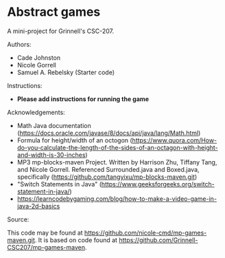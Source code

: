 # Abstract games

A mini-project for Grinnell's CSC-207.

Authors:

* Cade Johnston
* Nicole Gorrell
* Samuel A. Rebelsky (Starter code)

Instructions:

* **Please add instructions for running the game**

Acknowledgements:

- Math Java documentation (https://docs.oracle.com/javase/8/docs/api/java/lang/Math.html)
- Formula for height/width of an octogon (https://www.quora.com/How-do-you-calculate-the-length-of-the-sides-of-an-octagon-with-height-and-width-is-30-inches)
- MP3 mp-blocks-maven Project. Written by Harrison Zhu, Tiffany Tang, and Nicole Gorrell. Referenced Surrounded.java and Boxed.java, specifically (https://github.com/tangyixu/mp-blocks-maven.git) 
- "Switch Statements in Java" (https://www.geeksforgeeks.org/switch-statement-in-java/)
- https://learncodebygaming.com/blog/how-to-make-a-video-game-in-java-2d-basics 

Source:

This code may be found at <https://github.com/nicole-cmd/mp-games-maven.git>. It is based on code found at <https://github.com/Grinnell-CSC207/mp-games-maven>.
